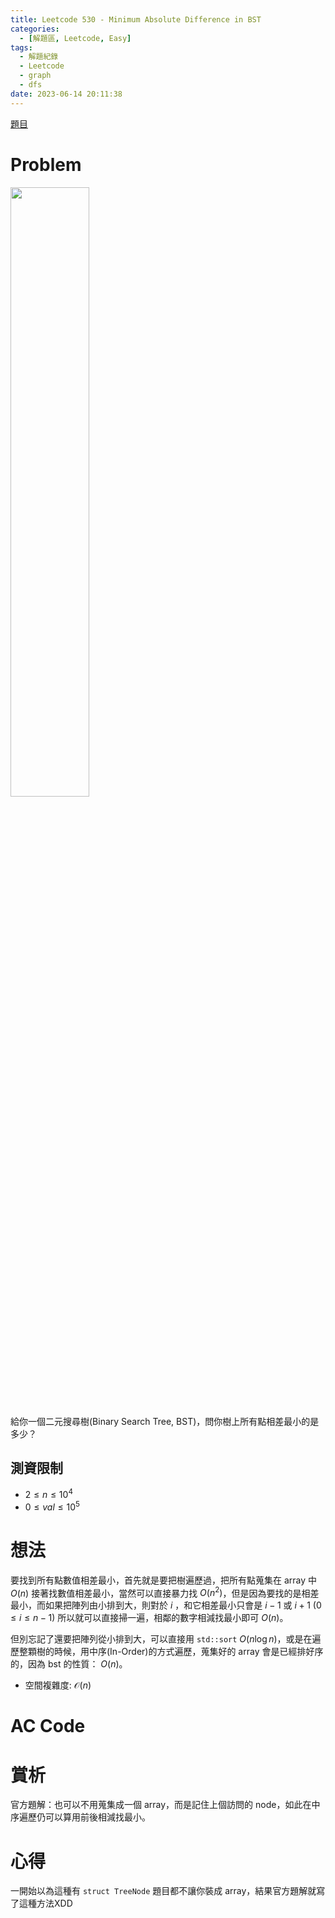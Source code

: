 ```yaml
---
title: Leetcode 530 - Minimum Absolute Difference in BST
categories:
  - [解題區, Leetcode, Easy]
tags:
  - 解題紀錄
  - Leetcode
  - graph
  - dfs
date: 2023-06-14 20:11:38
---
```


[題目](https://leetcode.com/problems/minimum-absolute-difference-in-bst/description/)

# Problem

<img src="https://assets.leetcode.com/uploads/2021/02/05/bst1.jpg" width="50%"/>

給你一個二元搜尋樹(Binary Search Tree, BST)，問你樹上所有點相差最小的是多少？

## 測資限制

- $2 \le n \le 10^4$
- $0 \le val \le 10^5$

# 想法

要找到所有點數值相差最小，首先就是要把樹遍歷過，把所有點蒐集在 array 中 $O(n)$
接著找數值相差最小，當然可以直接暴力找 $O(n^2)$，但是因為要找的是相差最小，而如果把陣列由小排到大，則對於 $i$ ，和它相差最小只會是 $i-1$ 或 $i+1$ ($0 \le i \le n-1$)
所以就可以直接掃一遍，相鄰的數字相減找最小即可 $O(n)$。

但別忘記了還要把陣列從小排到大，可以直接用 `std::sort` $O(n\log{n})$，或是在遍歷整顆樹的時候，用中序(In-Order)的方式遍歷，蒐集好的 array 會是已經排好序的，因為 bst 的性質： $O(n)$。

- 空間複雜度: $\mathcal{O}(n)$

# AC Code

<script src="https://emgithub.com/embed-v2.js?target=https%3A%2F%2Fgithub.com%2Froy4801%2Fsolved_problems%2Fblob%2Fmaster%2Fleetcode%2F530.cpp%23L18-L41&style=github&type=code&showBorder=on&showLineNumbers=on&showFileMeta=on&showFullPath=on&showCopy=on"></script>

<script src="https://emgithub.com/embed-v2.js?target=https%3A%2F%2Fgithub.com%2Froy4801%2Fsolved_problems%2Fblob%2Fmaster%2Fleetcode%2F530.cpp%23L43-L60&style=github&type=code&showBorder=on&showLineNumbers=on&showFileMeta=on&showFullPath=on&showCopy=on"></script>

# 賞析

官方題解：也可以不用蒐集成一個 array，而是記住上個訪問的 node，如此在中序遍歷仍可以算用前後相減找最小。

# 心得

一開始以為這種有 `struct TreeNode` 題目都不讓你裝成 array，結果官方題解就寫了這種方法XDD

